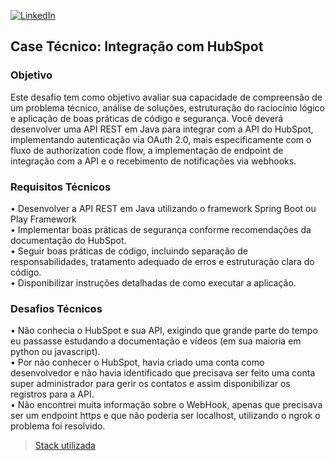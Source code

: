 [![LinkedIn](https://img.shields.io/badge/-LinkedIn-%230077B5?style=for-the-badge&logo=linkedin&logoColor=white)](https://www.linkedin.com/in/diioliiver)

## Case Técnico: Integração com HubSpot

### Objetivo
Este desafio tem como objetivo avaliar sua capacidade de compreensão de um problema técnico, análise de soluções, estruturação do raciocínio lógico e aplicação de boas práticas de código e segurança.
Você deverá desenvolver uma API REST em Java para integrar com a API do HubSpot, implementando autenticação via OAuth 2.0, mais especificamente com o fluxo de authorization code flow, a implementação de endpoint de integração com a API e o recebimento de notificações via webhooks.

### Requisitos Técnicos
• Desenvolver a API REST em Java utilizando o framework Spring Boot ou Play Framework\
• Implementar boas práticas de segurança conforme recomendações da documentação do HubSpot.\
• Seguir boas práticas de código, incluindo separação de responsabilidades, tratamento adequado de erros e estruturação clara do código.\
• Disponibilizar instruções detalhadas de como executar a aplicação.

### Desafios Técnicos

• Não conhecia o HubSpot e sua API, exigindo que grande parte do tempo eu passasse estudando a documentação e vídeos (em sua maioria em python ou javascript).\
• Por não conhecer o HubSpot, havia criado uma conta como desenvolvedor e não havia identificado que precisava ser feito uma conta super administrador para gerir os contatos e assim disponibilizar os registros para a API.\
• Não encontrei muita informação sobre o WebHook, apenas que precisava ser um endpoint https e que não poderia ser localhost, utilizando o ngrok o problema foi resolvido.


> [Stack utilizada](src/main/resources/docs/STACK.md)